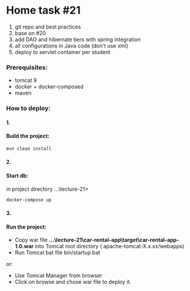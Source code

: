 # Home task #21

1. git repo and best practices
2. base on #20
3. add DAO and hibernate tiers with spring integration
4. all configurations in Java code (don't use xml)
5. deploy to servlet container per student

### Prerequisites:

- tomcat 9
- docker + docker-composed
- maven

### How to deploy:

#### 1.

#### Build the project:

```sh
mvn clean install
```

#### 2.

#### Start db:

in project directory ...\lecture-21>

```sh
docker-compose up
```

#### 3.

#### Run the project:

- Copy war file ****...\lecture-21\car-rental-app\target\car-rental-app-1.0.war**** into Tomcat root directory (
  apache-tomcat-X.x.xx/webapps)
- Run Tomcat bat file bin/startup.bat

or:

- Use Tomcat Manager from browser
- Click on browse and chose war file to deploy it.


